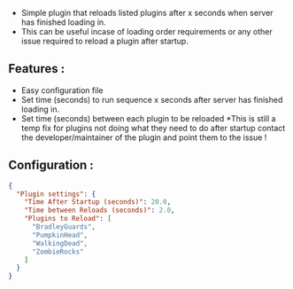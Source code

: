 * Simple plugin that reloads listed plugins after x seconds when server has finished loading in.
* This can be useful incase of loading order requirements or any other issue required to reload a plugin after startup.

## Features :

* Easy configuration file
* Set time (seconds) to run sequence x seconds after server has finished loading in.
* Set time (seconds) between each plugin to be reloaded
*This is still a temp fix for plugins not doing what they need to do after startup contact the developer/maintainer of the plugin and point them to the issue !

## Configuration :

```json
{
  "Plugin settings": {
    "Time After Startup (seconds)": 20.0,
    "Time between Reloads (seconds)": 2.0,
    "Plugins to Reload": [
      "BradleyGuards",
      "PumpkinHead",
      "WalkingDead",
      "ZombieRocks"
    ]
  }
}
```
